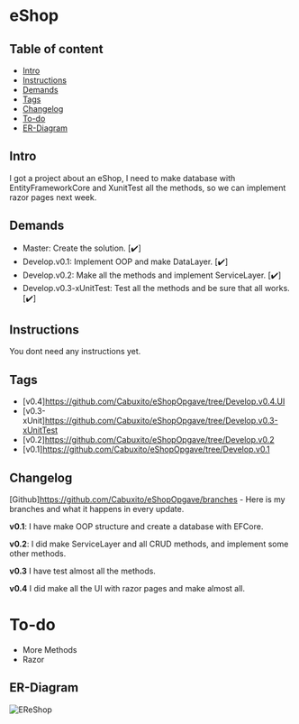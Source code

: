 # eShop

## Table of content

* [Intro](#Intro)
* [Instructions](#Instructions)
* [Demands](#Demands)
* [Tags](#Tags)
* [Changelog](#Changelog)
* [To-do](#To-do)
* [ER-Diagram](#ER-Diagram)

## Intro

I got a project about an eShop, I need to make database with EntityFrameworkCore and XunitTest all the methods, so we can implement razor pages next week.

## Demands 

<ul>
  <li> Master: Create the solution. [✔️]</li> 
  <li> Develop.v0.1: Implement OOP and make DataLayer. [✔️]</li> 
  <li> Develop.v0.2: Make all the methods and implement ServiceLayer. [✔️]</li>
  <li> Develop.v0.3-xUnitTest: Test all the methods and be sure that all works. [✔️]</li>
</ul>

## Instructions

You dont need any instructions yet.

## Tags

* [v0.4]https://github.com/Cabuxito/eShopOpgave/tree/Develop.v0.4.UI
* [v0.3-xUnit]https://github.com/Cabuxito/eShopOpgave/tree/Develop.v0.3-xUnitTest
* [v0.2]https://github.com/Cabuxito/eShopOpgave/tree/Develop.v0.2
* [v0.1]https://github.com/Cabuxito/eShopOpgave/tree/Develop.v0.1

## Changelog

[Github]https://github.com/Cabuxito/eShopOpgave/branches - Here is my branches and what it happens in every update.

**v0.1**:
I have make OOP structure and create a database with EFCore.

**v0.2**:
I did make ServiceLayer and all CRUD methods, and implement some other methods.

**v0.3**
I have test almost all the methods.

**v0.4**
I did make all the UI with razor pages and make almost all.

# To-do
* More Methods
* Razor


## ER-Diagram

![EReShop](https://user-images.githubusercontent.com/89253662/232865621-2eb3a124-3cd4-461f-be49-13de25a9182c.PNG)

